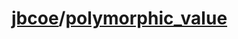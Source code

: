 # [jbcoe](https://github.com/jbcoe)/**[polymorphic_value](https://github.com/jbcoe/polymorphic_value)**